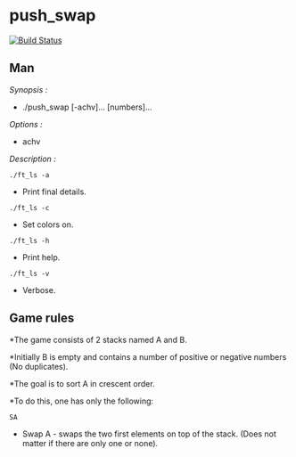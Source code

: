 push_swap
============
[![Build Status](https://travis-ci.org/Vallium/push_swap_42.svg)](https://travis-ci.org/Vallium/push_swap_42)

Man
--------
*Synopsis :*
* ./push_swap [-achv]... [numbers]...

*Options :*
* achv

*Description :*

`./ft_ls -a`
* Print final details.

`./ft_ls -c`
* Set colors on.

`./ft_ls -h`
* Print help.

`./ft_ls -v`
* Verbose.

Game rules
----------
*The game consists of 2 stacks named A and B.

*Initially B is empty and contains a number of positive or negative numbers (No duplicates).

*The goal is to sort A in crescent order.

*To do this, one has only the following:

`SA`
* Swap A - swaps the two first elements on top of the stack. (Does not matter if there are only one or none).

